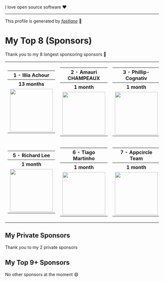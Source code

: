 I love open source software :heart:

<hr/>

This profile is generated by _[fastlane](https://github.com/joshdholtz/joshdholtz/blob/master/fastlane/Fastfile)_ :rocket:

# My Top 8 (Sponsors)

Thank you to my 8 longest sponsoring sponsors :pray:

<table>
  <tr>
    <td>
      <table>
        <tr><th>1 - Illia Achour</th></tr>
        <tr><th>13 months</th></tr>
        <tr><td>
            <a href='https://github.com/dummyco'>
            <img width=140 height=140 src='https://github.com/dummyco.png?size=140'>
          </a>
        </td></tr>
      </table>
    </td>
    <td>
      <table>
        <tr><th>2 - Amauri CHAMPEAUX</th></tr>
        <tr><th>1 month</th></tr>
        <tr><td>
            <a href='https://github.com/AmauriC'>
            <img width=140 height=140 src='https://github.com/AmauriC.png?size=140'>
          </a>
        </td></tr>
      </table>
    </td>
    <td>
      <table>
        <tr><th>3 - Phillip-Cognativ</th></tr>
        <tr><th>1 month</th></tr>
        <tr><td>
            <a href='https://github.com/Phillip-Cognativ'>
            <img width=140 height=140 src='https://github.com/Phillip-Cognativ.png?size=140'>
          </a>
        </td></tr>
      </table>
    </td>
    <td>
      <table>
        <tr><th>4 - Simon Nickel</th></tr>
        <tr><th>1 month</th></tr>
        <tr><td>
            <a href='https://github.com/simonnickel'>
            <img width=140 height=140 src='https://github.com/simonnickel.png?size=140'>
          </a>
        </td></tr>
      </table>
    </td>
  </tr>
  <tr>
    <td>
      <table>
        <tr><th>5 - Richard Lee</th></tr>
        <tr><th>1 month</th></tr>
        <tr><td>
            <a href='https://github.com/dlackty'>
            <img width=140 height=140 src='https://github.com/dlackty.png?size=140'>
          </a>
        </td></tr>
      </table>
    </td>
    <td>
      <table>
        <tr><th>6 - Tiago Martinho</th></tr>
        <tr><th>1 month</th></tr>
        <tr><td>
            <a href='https://github.com/tiagomartinho'>
            <img width=140 height=140 src='https://github.com/tiagomartinho.png?size=140'>
          </a>
        </td></tr>
      </table>
    </td>
    <td>
      <table>
        <tr><th>7 - Appcircle Team</th></tr>
        <tr><th>1 month</th></tr>
        <tr><td>
            <a href='https://github.com/appcircle-io'>
            <img width=140 height=140 src='https://github.com/appcircle-io.png?size=140'>
          </a>
        </td></tr>
      </table>
    </td>
  </tr>
</table>

## My Private Sponsors
Thank you to my 2 private sponsors

## My Top 9+ Sponsors
No other sponsors at the moment :smile:
